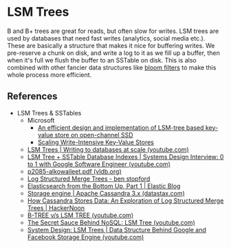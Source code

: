 # LSM Trees

B and B+ trees are great for reads, but often slow for writes. LSM trees are used by databases that need fast writes (analytics, social media etc.). These are basically a structure that makes it nice for buffering writes. We pre-reserve a chunk on disk, and write a log to it as we fill up a buffer, then when it's full we flush the buffer to an SSTable on disk. This is also combined with other fancier data structures like [bloom filters](https://www.geeksforgeeks.org/bloom-filters-introduction-and-python-implementation/) to make this whole process more efficient.

## References

- LSM Trees & SSTables
  - Microsoft
    - [An efficient design and implementation of LSM-tree based key-value store on open-channel SSD](https://www.microsoft.com/en-us/research/publication/an-efficient-design-and-implementation-of-lsm-tree-based-key-value-store-on-open-channel-ssd/)
    - [Scaling Write-Intensive Key-Value Stores](https://www.microsoft.com/en-us/research/video/scaling-write-intensive-key-value-stores/)
  - [LSM Trees | Writing to databases at scale (youtube.com)](https://www.youtube.com/watch?v=MbwmMCu9ltg)
  - [LSM Tree + SSTable Database Indexes | Systems Design Interview: 0 to 1 with Google Software Engineer (youtube.com)](https://www.youtube.com/watch?v=ciGAVER_erw)
  - [p2085-alkowaileet.pdf (vldb.org)](https://www.vldb.org/pvldb/vol15/p2085-alkowaileet.pdf)
  - [Log Structured Merge Trees - ben stopford](http://www.benstopford.com/2015/02/14/log-structured-merge-trees/)
  - [Elasticsearch from the Bottom Up, Part 1 | Elastic Blog](https://www.elastic.co/blog/found-elasticsearch-from-the-bottom-up)
  - [Storage engine | Apache Cassandra 3.x (datastax.com)](https://docs.datastax.com/en/cassandra-oss/3.x/cassandra/dml/dmlManageOndisk.html)
  - [How Cassandra Stores Data: An Exploration of Log Structured Merge Trees | HackerNoon](https://hackernoon.com/how-cassandra-stores-data-an-exploration-of-log-structured-merge-trees)
  - [B-TREE v/s LSM TREE (youtube.com)](https://www.youtube.com/watch?v=nMVJIk_MDu4)
  - [The Secret Sauce Behind NoSQL: LSM Tree (youtube.com)](https://www.youtube.com/watch?v=I6jB0nM9SKU)
  - [System Design: LSM Trees | Data Structure Behind Google and Facebook Storage Engine (youtube.com)](https://www.youtube.com/watch?v=P2xtlLymqqI)
